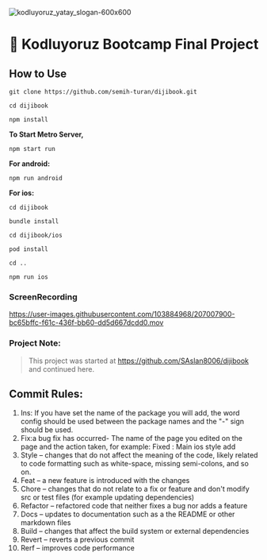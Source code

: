 ![kodluyoruz_yatay_slogan-600x600](https://user-images.githubusercontent.com/99039655/201606078-4baf1921-825a-4b9e-af8a-875b09b0b47a.png)

<h1 align="center"> 👋 Kodluyoruz Bootcamp Final Project</h1>


## How to Use
`git clone https://github.com/semih-turan/dijibook.git`

`cd dijibook`

`npm install` 

**To Start Metro Server,**

`npm start run` 

**For android:** 

`npm run android`

**For ios:**

`cd dijibook`

`bundle install`

`cd dijibook/ios`

`pod install`

`cd ..`

`npm run ios`



### ScreenRecording


https://user-images.githubusercontent.com/103884968/207007900-bc65bffc-f61c-436f-bb60-dd5d667dcdd0.mov


### Project Note: 
> This project was started at https://github.com/SAslan8006/dijibook and continued here.
## Commit Rules:

1. Ins: If you have set the name of the package you will add, the word config should be used between the package names and the "-" sign should be used.
2. Fix:a bug fix has occurred- The name of the page you edited on the page and the action taken, for example: Fixed : Main ios style add
3. Style – changes that do not affect the meaning of the code, likely related to code formatting such as white-space, missing semi-colons, and so on.
4. Feat – a new feature is introduced with the changes
5. Chore – changes that do not relate to a fix or feature and don't modify src or test files (for example updating dependencies)
6. Refactor – refactored code that neither fixes a bug nor adds a feature
7. Docs – updates to documentation such as a the README or other markdown files
8. Build – changes that affect the build system or external dependencies
9. Revert – reverts a previous commit
10. Rerf – improves code performance
